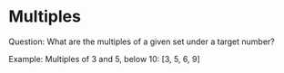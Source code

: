 # Multiples

Question: What are the multiples of a given set under a target number?

Example: Multiples of 3 and 5, below 10: [3, 5, 6, 9]
